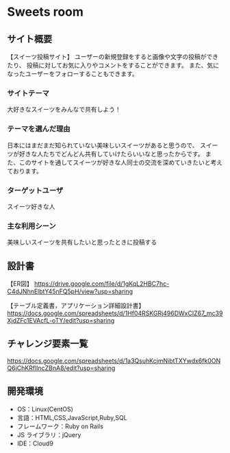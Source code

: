 
# Sweets room

## サイト概要

【スイーツ投稿サイト】
 ユーザーの新規登録をすると画像や文字の投稿ができたり、
投稿に対してお気に入りやコメントをすることができます。
また、気になったユーザーをフォローすることもできます。

### サイトテーマ

大好きなスイーツをみんなで共有しよう！

### テーマを選んだ理由

 日本にはまだまだ知られていない美味しいスイーツがあると思うので、
スイーツが好きな人たちでどんどん共有していけたらいいなと思ったからです。
また、このサイトを通してスイーツが好きな人同士の交流を深めていきたいと考えております。

### ターゲットユーザ

スイーツ好きな人

### 主な利用シーン

美味しいスイーツを共有したいと思ったときに投稿する



## 設計書

【ER図】
https://drive.google.com/file/d/1gKqL2HBC7hc-C4dJNhnElbtY45nFQ5pH/view?usp=sharing

【テーブル定義書，アプリケーション詳細設計書】
https://docs.google.com/spreadsheets/d/1Hf04RSKGRj496DWxCIZ67_mc39XjdZFc1EVAcfL-oTY/edit?usp=sharing


## チャレンジ要素一覧

https://docs.google.com/spreadsheets/d/1a3QsuhKcjmNibtTXYwdx6fk0ONQ6jChKRfIlncZBnA8/edit?usp=sharing

## 開発環境

- OS：Linux(CentOS)
- 言語：HTML,CSS,JavaScript,Ruby,SQL
- フレームワーク：Ruby on Rails
- JS ライブラリ：jQuery
- IDE：Cloud9



